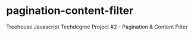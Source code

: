 # pagination-content-filter
Treehouse Javascript Techdegree Project #2 - Pagination &amp; Content Filter
